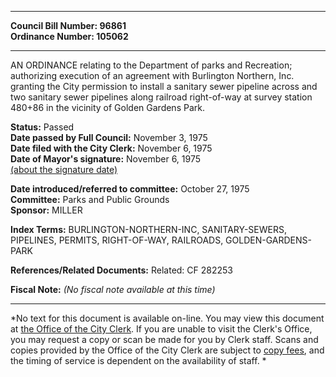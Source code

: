 * * * * *  
  
**Council Bill Number: [](#h0)[](#h2)96861**   
**Ordinance Number: 105062**  
  
* * * * *  
  
AN ORDINANCE relating to the Department of parks and Recreation; authorizing execution of an agreement with Burlington Northern, Inc. granting the City permission to install a sanitary sewer pipeline across and two sanitary sewer pipelines along railroad right-of-way at survey station 480+86 in the vicinity of Golden Gardens Park.  
  
**Status:** Passed   
**Date passed by Full Council:** November 3, 1975   
**Date filed with the City Clerk:** November 6, 1975   
**Date of Mayor's signature:** November 6, 1975   
[(about the signature date)](/~public/approvaldate.htm)   
  
  
**Date introduced/referred to committee:** October 27, 1975   
**Committee:** Parks and Public Grounds   
**Sponsor:** MILLER   
  
**Index Terms:** BURLINGTON-NORTHERN-INC, SANITARY-SEWERS, PIPELINES, PERMITS, RIGHT-OF-WAY, RAILROADS, GOLDEN-GARDENS-PARK  
  
**References/Related Documents:** Related: CF 282253  
  
**Fiscal Note:** *(No fiscal note available at this time)*  
  
* * * * *  
  
*No text for this document is available on-line. You may view this document at [the Office of the City Clerk](http://www.seattle.gov/leg/clerk/contactUs.htm). If you are unable to visit the Clerk's Office, you may request a copy or scan be made for you by Clerk staff. Scans and copies provided by the Office of the City Clerk are subject to [copy fees](http://clerk.seattle.gov/~public/clerkfees.htm), and the timing of service is dependent on the availability of staff. *  
  
  
